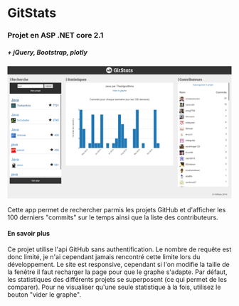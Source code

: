 #   GitStats
### Projet en ASP .NET core 2.1
##### + jQuery, Bootstrap, plotly

![Capture d'écran du site](wwwroot/images/Capture.PNG "GitStats")

Cette app permet de rechercher parmis les projets GitHub et d'afficher les 100 derniers "commits" sur le temps ainsi que la liste des contributeurs.

#### En savoir plus

Ce projet utilise l'api GitHub sans authentification. Le nombre de requête est donc limité, je n'ai cependant jamais rencontré cette limite lors du développement.
Le site est responsive, cependant si l'on modifie la taille de la fenêtre il faut recharger la page pour que le graphe s'adapte.
Par défaut, les statistiques des différents projets se superposent (ce qui permet de les comparer). Pour ne visualiser qu'une seule statistique à la fois, utilisez le bouton "vider le graphe".
